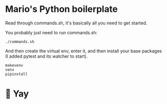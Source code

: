# Mario's Python boilerplate

Read through commands.sh, it's basically all you need to get started.

You probably just need to run commands.sh:

```
./commands.sh
```

And then create the virtual env, enter it, and then install
your base packages (I added pytest and its watcher to start).

```
makevenv
venv
pipinstall
```

# 🎉 Yay

